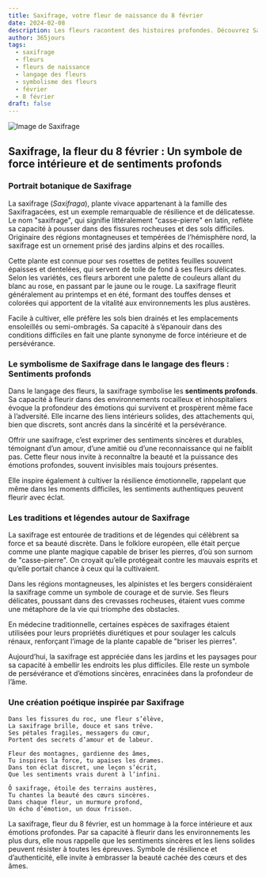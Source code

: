 ```yaml
---
title: Saxifrage, votre fleur de naissance du 8 février
date: 2024-02-08
description: Les fleurs racontent des histoires profondes. Découvrez Saxifrage, votre fleur de naissance du 8 février, ses symboles et récits fascinants. Plongez dans sa signification et son langage unique dans l'art floral.
author: 365jours
tags:
  - saxifrage
  - fleurs
  - fleurs de naissance
  - langage des fleurs
  - symbolisme des fleurs
  - février
  - 8 février
draft: false
---
```


![Image de Saxifrage](https://cdn.pixabay.com/photo/2016/12/13/22/11/badan-1905221_640.jpg#center)


## Saxifrage, la fleur du 8 février : Un symbole de force intérieure et de sentiments profonds

### Portrait botanique de Saxifrage

La saxifrage (_Saxifraga_), plante vivace appartenant à la famille des Saxifragacées, est un exemple remarquable de résilience et de délicatesse. Le nom "saxifrage", qui signifie littéralement "casse-pierre" en latin, reflète sa capacité à pousser dans des fissures rocheuses et des sols difficiles. Originaire des régions montagneuses et tempérées de l’hémisphère nord, la saxifrage est un ornement prisé des jardins alpins et des rocailles.

Cette plante est connue pour ses rosettes de petites feuilles souvent épaisses et dentelées, qui servent de toile de fond à ses fleurs délicates. Selon les variétés, ces fleurs arborent une palette de couleurs allant du blanc au rose, en passant par le jaune ou le rouge. La saxifrage fleurit généralement au printemps et en été, formant des touffes denses et colorées qui apportent de la vitalité aux environnements les plus austères.

Facile à cultiver, elle préfère les sols bien drainés et les emplacements ensoleillés ou semi-ombragés. Sa capacité à s’épanouir dans des conditions difficiles en fait une plante synonyme de force intérieure et de persévérance.

### Le symbolisme de Saxifrage dans le langage des fleurs : Sentiments profonds

Dans le langage des fleurs, la saxifrage symbolise les **sentiments profonds**. Sa capacité à fleurir dans des environnements rocailleux et inhospitaliers évoque la profondeur des émotions qui survivent et prospèrent même face à l’adversité. Elle incarne des liens intérieurs solides, des attachements qui, bien que discrets, sont ancrés dans la sincérité et la persévérance.

Offrir une saxifrage, c’est exprimer des sentiments sincères et durables, témoignant d’un amour, d’une amitié ou d’une reconnaissance qui ne faiblit pas. Cette fleur nous invite à reconnaître la beauté et la puissance des émotions profondes, souvent invisibles mais toujours présentes.

Elle inspire également à cultiver la résilience émotionnelle, rappelant que même dans les moments difficiles, les sentiments authentiques peuvent fleurir avec éclat.

### Les traditions et légendes autour de Saxifrage

La saxifrage est entourée de traditions et de légendes qui célèbrent sa force et sa beauté discrète. Dans le folklore européen, elle était perçue comme une plante magique capable de briser les pierres, d’où son surnom de "casse-pierre". On croyait qu’elle protégeait contre les mauvais esprits et qu’elle portait chance à ceux qui la cultivaient.

Dans les régions montagneuses, les alpinistes et les bergers considéraient la saxifrage comme un symbole de courage et de survie. Ses fleurs délicates, poussant dans des crevasses rocheuses, étaient vues comme une métaphore de la vie qui triomphe des obstacles.

En médecine traditionnelle, certaines espèces de saxifrages étaient utilisées pour leurs propriétés diurétiques et pour soulager les calculs rénaux, renforçant l’image de la plante capable de "briser les pierres".

Aujourd’hui, la saxifrage est appréciée dans les jardins et les paysages pour sa capacité à embellir les endroits les plus difficiles. Elle reste un symbole de persévérance et d’émotions sincères, enracinées dans la profondeur de l’âme.

### Une création poétique inspirée par Saxifrage

```
Dans les fissures du roc, une fleur s’élève,  
La saxifrage brille, douce et sans trêve.  
Ses pétales fragiles, messagers du cœur,  
Portent des secrets d’amour et de labeur.  

Fleur des montagnes, gardienne des âmes,  
Tu inspires la force, tu apaises les drames.  
Dans ton éclat discret, une leçon s’écrit,  
Que les sentiments vrais durent à l’infini.  

Ô saxifrage, étoile des terrains austères,  
Tu chantes la beauté des cœurs sincères.  
Dans chaque fleur, un murmure profond,  
Un écho d’émotion, un doux frisson.  
```

La saxifrage, fleur du 8 février, est un hommage à la force intérieure et aux émotions profondes. Par sa capacité à fleurir dans les environnements les plus durs, elle nous rappelle que les sentiments sincères et les liens solides peuvent résister à toutes les épreuves. Symbole de résilience et d’authenticité, elle invite à embrasser la beauté cachée des cœurs et des âmes.


